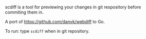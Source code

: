 scdiff is a tool for previewing your changes in git respository
before commiting them in.

A port of https://github.com/danvk/webdiff to Go.

To run: type `scdiff` when in git repository.

